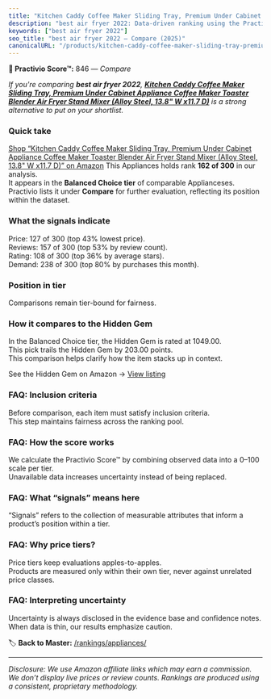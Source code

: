 ```yaml
---
title: "Kitchen Caddy Coffee Maker Sliding Tray, Premium Under Cabinet Appliance Coffee Maker Toaster Blender Air Fryer Stand Mixer (Alloy Steel, 13.8\" W x11.7 D)"
description: "best air fryer 2022: Data-driven ranking using the Practivio Score™. Positioned by quality, value, demand, findability, momentum."
keywords: ["best air fryer 2022"]
seo_title: "best air fryer 2022 — Compare (2025)"
canonicalURL: "/products/kitchen-caddy-coffee-maker-sliding-tray-premium-under-cabinet-appliance-coffee-maker-toaster-blender-air-fryer-stand-mixer-alloy-steel-138-w-x117-d-B09CT68SHM/"
---
```


**🛒 Practivio Score™:** 846 — _Compare_


*If you're comparing **best air fryer 2022**, **[Kitchen Caddy Coffee Maker Sliding Tray, Premium Under Cabinet Appliance Coffee Maker Toaster Blender Air Fryer Stand Mixer (Alloy Steel, 13.8" W x11.7 D)](https://www.amazon.com/dp/B09CT68SHM?tag=practivio-20)** is a strong alternative to put on your shortlist.*
### Quick take
[Shop “Kitchen Caddy Coffee Maker Sliding Tray, Premium Under Cabinet Appliance Coffee Maker Toaster Blender Air Fryer Stand Mixer (Alloy Steel, 13.8" W x11.7 D)” on Amazon](https://www.amazon.com/dp/B09CT68SHM?tag=practivio-20)
This Appliances holds rank **162 of 300** in our analysis.  
It appears in the **Balanced Choice tier** of comparable Applianceses.  
Practivio lists it under **Compare** for further evaluation, reflecting its position within the dataset.

### What the signals indicate
Price: 127 of 300 (top 43% lowest price).  
Reviews: 157 of 300 (top 53% by review count).  
Rating: 108 of 300 (top 36% by average stars).  
Demand: 238 of 300 (top 80% by purchases this month).

### Position in tier
Comparisons remain tier-bound for fairness.

### How it compares to the Hidden Gem
In the Balanced Choice tier, the Hidden Gem is rated at 1049.00.  
This pick trails the Hidden Gem by 203.00 points.  
This comparison helps clarify how the item stacks up in context.  

See the Hidden Gem on Amazon → [View listing](https://www.amazon.com/dp/B01FHOWYA2?tag=practivio-20)

### FAQ: Inclusion criteria
Before comparison, each item must satisfy inclusion criteria.  
This step maintains fairness across the ranking pool.

### FAQ: How the score works
We calculate the Practivio Score™ by combining observed data into a 0–100 scale per tier.  
Unavailable data increases uncertainty instead of being replaced.

### FAQ: What “signals” means here
“Signals” refers to the collection of measurable attributes that inform a product’s position within a tier.

### FAQ: Why price tiers?
Price tiers keep evaluations apples-to-apples.  
Products are measured only within their own tier, never against unrelated price classes.

### FAQ: Interpreting uncertainty
Uncertainty is always disclosed in the evidence base and confidence notes.  
When data is thin, our results emphasize caution.

<!-- Missing template for Compare/CompareWithinPriceClass -->


🏷️ **Back to Master:** [/rankings/appliances/](/rankings/appliances/)

---
_Disclosure: We use Amazon affiliate links which may earn a commission. We don’t display live prices or review counts. Rankings are produced using a consistent, proprietary methodology._
